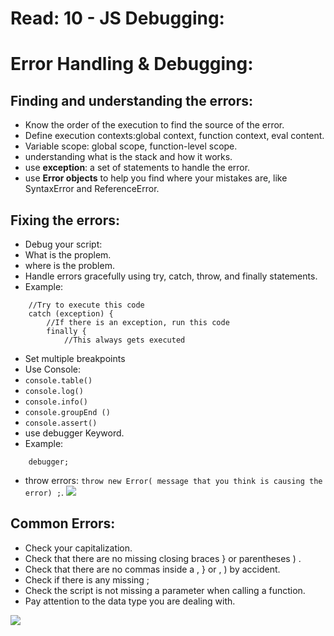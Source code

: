 # Read: 10 - JS Debugging:
# Error Handling & Debugging:
## Finding and understanding the errors:
* Know the order of the execution to find the source of the error.
* Define execution contexts:global context, function context, eval content.
* Variable scope: global scope, function-level scope.
* understanding what is the stack and how it works.
* use **exception**: a set of statements to handle the error.
* use **Error objects** to help you find where your mistakes are, like SyntaxError and ReferenceError.

## Fixing the errors:
* Debug your script:
 * What is the proplem.
 * where is the problem.
* Handle errors gracefully using try, catch, throw, and finally statements.
 * Example:
  ``` try {
      //Try to execute this code
      catch (exception) {
          //If there is an exception, run this code
          finally {
              //This always gets executed

```

* Set multiple breakpoints
* Use Console:
 * `console.table()`
 * `console.log()`
 * `console.info()`
 * `console.groupEnd ()`
 * `console.assert()`
* use debugger Keyword.
 * Example: 
 ``` if (area < 100) {
     debugger;
```
* throw errors: `throw new Error( message that you think is causing the error) ;`. 
![](https://res.cloudinary.com/practicaldev/image/fetch/s--k4xY232R--/c_imagga_scale,f_auto,fl_progressive,h_420,q_auto,w_1000/https://thepracticaldev.s3.amazonaws.com/i/ee9i03972mp4ts2qh8pd.png)

## Common Errors:
* Check your capitalization.
* Check that there are no missing closing braces } or parentheses ) .
* Check that there are no commas inside a , } or , ) by accident.
* Check if there is any missing ;
* Check the script is not missing a parameter when calling a function.
* Pay attention to the data type you are dealing with.

![](https://www.websolutions.com/Customer-Content/www/CMS/files/error_2.gif)


